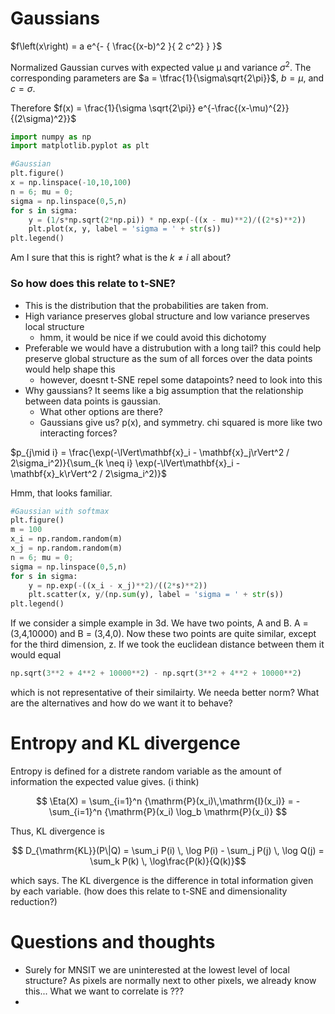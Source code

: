 # Gaussians

$f\left(x\right) = a e^{- { \frac{(x-b)^2 }{ 2 c^2} } }$

Normalized Gaussian curves with expected value μ and variance $\sigma^2$. The corresponding parameters are $a = \tfrac{1}{\sigma\sqrt{2\pi}}$, $b = \mu$, and $c = \sigma$.

Therefore $f(x) = \frac{1}{\sigma \sqrt{2\pi}} e^{-\frac{(x-\mu)^{2}}{(2\sigma)^2}}$


```python
import numpy as np
import matplotlib.pyplot as plt

#Gaussian
plt.figure()
x = np.linspace(-10,10,100)
n = 6; mu = 0;
sigma = np.linspace(0,5,n)
for s in sigma:
	y = (1/s*np.sqrt(2*np.pi)) * np.exp(-((x - mu)**2)/((2*s)**2))
	plt.plot(x, y, label = 'sigma = ' + str(s))
plt.legend()

```
Am I sure that this is right? what is the $k \neq i$ all about?


### So how does this relate to t-SNE?
* This is the distribution that the probabilities are taken from. 
* High variance preserves global structure and low variance preserves local structure
	* hmm, it would be nice if we could avoid this dichotomy
* Preferable we would have a distrubution with a long tail? this could help preserve global structure as the sum of all forces over the data points would help shape this
	* however, doesnt t-SNE repel some datapoints? need to look into this
*  Why gaussians? It seems like a big assumption that the relationship between data points is gaussian.
	* What other options are there? 
	* Gaussians give us? p(x), and symmetry. chi squared is more like two interacting forces? 



$p_{j\mid i} = \frac{\exp(-\lVert\mathbf{x}_i - \mathbf{x}_j\rVert^2 / 2\sigma_i^2)}{\sum_{k \neq i} \exp(-\lVert\mathbf{x}_i - \mathbf{x}_k\rVert^2 / 2\sigma_i^2)}$

Hmm, that looks familiar.


```python
#Gaussian with softmax
plt.figure()
m = 100
x_i = np.random.random(m)
x_j = np.random.random(m)
n = 6; mu = 0;
sigma = np.linspace(0,5,n)
for s in sigma:
	y = np.exp(-((x_i - x_j)**2)/((2*s)**2))
	plt.scatter(x, y/(np.sum(y), label = 'sigma = ' + str(s))
plt.legend()
```
If we consider a simple example in 3d. We have two points, A and B. A = (3,4,10000) and B = (3,4,0). Now these two points are quite similar, except for the third dimension, z. If we took the euclidean distance between them it would equal

```python
np.sqrt(3**2 + 4**2 + 10000**2) - np.sqrt(3**2 + 4**2 + 10000**2) 
```
which is not representative of their similairty. We needa better norm? What are the alternatives and how do we want it to behave?


# Entropy and KL divergence

Entropy is defined for a distrete random variable as the amount of information the expected value gives. (i think)

$$ \Eta(X) = \sum_{i=1}^n {\mathrm{P}(x_i)\,\mathrm{I}(x_i)} = -\sum_{i=1}^n {\mathrm{P}(x_i) \log_b \mathrm{P}(x_i)} $$

Thus, KL divergence is

$$ D_{\mathrm{KL}}(P\|Q) =  \sum_i P(i) \, \log P(i) - \sum_j P(j) \, \log Q(j) = \sum_k P(k) \, \log\frac{P(k)}{Q(k)}$$

which says. The KL divergence is the difference in total information given by each variable. (how does this relate to t-SNE and dimensionality reduction?)

# Questions and thoughts
* Surely for MNSIT we are uninterested at the lowest level of local structure? As pixels are normally next to other pixels, we already know this... What we want to correlate is ???
* 
